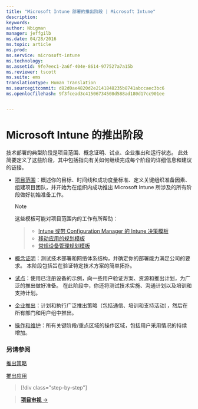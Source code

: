 ```yaml
---
title: "Microsoft Intune 部署的推出阶段 | Microsoft Intune"
description: 
keywords: 
author: Nbigman
manager: jeffgilb
ms.date: 04/28/2016
ms.topic: article
ms.prod: 
ms.service: microsoft-intune
ms.technology: 
ms.assetid: 9fe7eec1-2a6f-404e-8614-977527a7a15b
ms.reviewer: tscott
ms.suite: ems
translationtype: Human Translation
ms.sourcegitcommit: d82d0ae4820d2e2141848235b8741abccaec3bc6
ms.openlocfilehash: 9f3fcead3c41506734508d588ad180d17cc901ee


---
```



# Microsoft Intune 的推出阶段
技术部署的典型阶段是项目范围、概念证明、试点、企业推出和运行状态。 此处简要定义了这些阶段，其中包括指向有关如何继续完成每个阶段的详细信息和建议的链接。

-   [项目范围](project-scope.md)：概述你的目标、时间线和成功度量标准、定义关键组织准备因素、组建项目团队，并开始为在组织内成功推出 Microsoft Intune 所涉及的所有阶段做好初始准备工作。
     > [!NOTE]           
       这些模板可能对项目范围内的工作有所帮助：
        
    >- [Intune 或带 Configuration Manager 的 Intune 决策模板](https://gallery.technet.microsoft.com/Intune-or-Intune-with-900e8a78)
    >- [移动应用的规划模板](https://gallery.technet.microsoft.com/Mobile-app-planning-18689d59)
    >- [常规设备管理规划模板](https://gallery.technet.microsoft.com/General-device-management-334c3792)
    

-   [概念证明](proof-of-concept.md)：测试技术部署和网络体系结构，并确定你的部署能力满足公司的要求。 本阶段包括旨在验证特定技术方案的简单拓扑。  

-   [试点](pilot.md)：使用已注册设备的示例，向一些用户验证方案、资源和推出计划，为广泛的推出做好准备。  在此阶段中，你还将测试技术实施、沟通计划以及培训和支持计划。
-   [企业推出](enterprise-rollout.md)：计划和执行广泛推出策略（包括通信、培训和支持活动），然后在所有部门和用户组中推出。

-   [操作和维护](operations-and-maintenance.md)：所有关键阶段/重点区域的操作区域，包括用户采用情况的持续增加。

### 另请参阅

[推出策略](policy-rollout.md)

[推出应用](application-rollout.md)


<!--
These should be linked to topics in the plan & design section once it is back in the TOC
## Rolling out policies and apps
These topics will help you plan for the rollout of new policies and apps:
-   **[Roll out policies](policy-rollout.md)**

-   **[Roll out apps](application-rollout.md)**
-->


>[!div class="step-by-step"]

>[**项目审视** &rarr;](project-scope.md)  



<!--HONumber=Jun16_HO4-->


